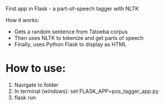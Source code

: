 First app in Flask - a part-of-speech tagger with NLTK

How it works:
- Gets a random sentence from Tatoeba corpus
- Then uses NLTK to tokenize and get parts of speech
- Finally, uses Python Flask to display as HTML 


# How to use:
1. Navigate to folder
2. In terminal (windows):  set FLASK_APP=pos_tagger_app.py
3. flask run
